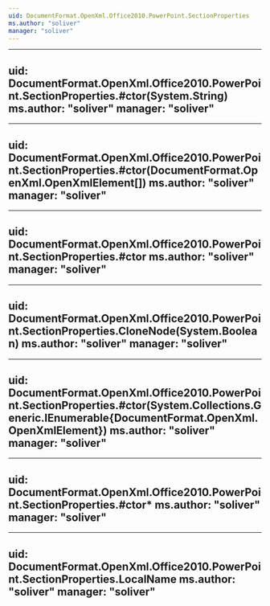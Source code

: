 ```yaml
---
uid: DocumentFormat.OpenXml.Office2010.PowerPoint.SectionProperties
ms.author: "soliver"
manager: "soliver"
---
```


---
uid: DocumentFormat.OpenXml.Office2010.PowerPoint.SectionProperties.#ctor(System.String)
ms.author: "soliver"
manager: "soliver"
---

---
uid: DocumentFormat.OpenXml.Office2010.PowerPoint.SectionProperties.#ctor(DocumentFormat.OpenXml.OpenXmlElement[])
ms.author: "soliver"
manager: "soliver"
---

---
uid: DocumentFormat.OpenXml.Office2010.PowerPoint.SectionProperties.#ctor
ms.author: "soliver"
manager: "soliver"
---

---
uid: DocumentFormat.OpenXml.Office2010.PowerPoint.SectionProperties.CloneNode(System.Boolean)
ms.author: "soliver"
manager: "soliver"
---

---
uid: DocumentFormat.OpenXml.Office2010.PowerPoint.SectionProperties.#ctor(System.Collections.Generic.IEnumerable{DocumentFormat.OpenXml.OpenXmlElement})
ms.author: "soliver"
manager: "soliver"
---

---
uid: DocumentFormat.OpenXml.Office2010.PowerPoint.SectionProperties.#ctor*
ms.author: "soliver"
manager: "soliver"
---

---
uid: DocumentFormat.OpenXml.Office2010.PowerPoint.SectionProperties.LocalName
ms.author: "soliver"
manager: "soliver"
---
